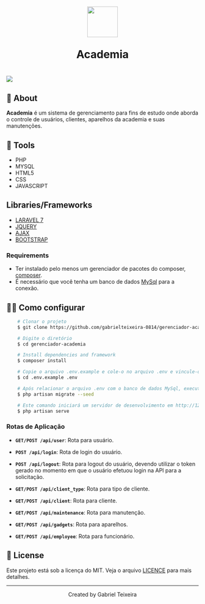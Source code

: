 <h1 align="center">
    <img height="80" src="https://img.icons8.com/external-filled-outline-geotatah/64/000000/external-product-corporate-image-and-brand-management-filled-outline-filled-outline-geotatah-2.png" />
    <p>Academia</p>
</h1>

<h1>
  <img src="public/img/academia_gif.gif" />
</h1>


## 🚨 About


**Academia** é um sistema de gerenciamento  para fins de estudo onde aborda o controle de usuários, clientes, aparelhos da academia e suas manutenções. 


## 🔨 Tools

- PHP
- MYSQL
- HTML5
- CSS
- JAVASCRIPT

## Libraries/Frameworks

- [LARAVEL 7](https://laravel.com/docs/7.x/installation)
- [JQUERY](https://jquery.com/)
- [AJAX](https://www.devmedia.com.br/o-que-e-o-ajax/6702)
- [BOOTSTRAP](https://getbootstrap.com/docs/5.0/getting-started/introduction/) 


### Requirements

- Ter instalado pelo menos um gerenciador de pacotes do composer, [composer](https://getcomposer.org/).
- É necessário que você tenha um banco de dados [MySql](https://www.mysql.com/) para a conexão.

## 👨‍💻 Como configurar

```bash
    # Clonar o projeto
    $ git clone https://github.com/gabrielteixeira-0814/gerenciador-academia.git
```

```bash
    # Digite o diretório
    $ cd gerenciador-academia
```

```bash
    # Install dependencies and framework
    $ composer install
```

```bash
    # Copie o arquivo .env.example e cole-o no arquivo .env e vincule-o a um banco de dados Mysql
    $ cd .env.example .env
```

```bash
    # Após relacionar o arquivo .env com o banco de dados MySql, execute o comando abaixo para iniciar o banco de dados
    $ php artisan migrate --seed
```

```bash
    # Este comando iniciará um servidor de desenvolvimento em http://127.0.0.1:8000/
    $ php artisan serve
```

### Rotas de Aplicação

- **`GET/POST /api/user`**: Rota para usuário.

- **`POST /api/login`**: Rota de login do usuário.

- **`POST /api/logout`**: Rota para logout do usuário, devendo utilizar o token gerado no momento em que o usuário efetuou login na API para a solicitação.

- **`GET/POST /api/client_type`**: Rota para tipo de cliente.

- **`GET/POST /api/client`**: Rota para cliente.

- **`GET/POST /api/maintenance`**: Rota para manutenção.

- **`GET/POST /api/gadgets`**: Rota para aparelhos.

- **`GET/POST /api/employee`**: Rota para funcionário.

## 📝 License

Este projeto está sob a licença do MIT. Veja o arquivo <a href="https://github.com/gabrielteixeira-0814/gerenciador-academia/blob/main/LICENCE">LICENCE</a> para mais detalhes.

---

<p align="center">Created by Gabriel Teixeira</p>
